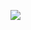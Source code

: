 ![](https://komarev.com/ghpvc/?username=impulsivepersona&color=yellowgreen&style=for-the-badge&label=lures+&base=9581)
